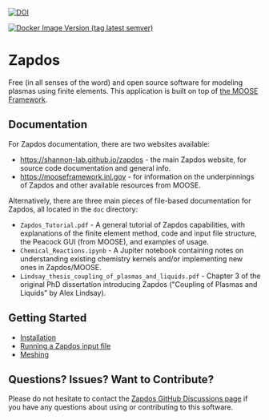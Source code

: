 [![DOI](https://zenodo.org/badge/DOI/10.5281/zenodo.801834.svg)](https://doi.org/10.5281/zenodo.801834)

[![Docker Image Version (tag latest semver)](https://img.shields.io/docker/v/shannonlab/zapdos/latest?color=green&label=docker%20latest&logo=docker&logoColor=white)](https://hub.docker.com/r/shannonlab/zapdos)

# Zapdos

Free (in all senses of the word) and open source software for modeling plasmas using finite elements. This application is built on top of [the MOOSE Framework](https://mooseframework.inl.gov).

## Documentation

For Zapdos documentation, there are two websites available:

- https://shannon-lab.github.io/zapdos - the main Zapdos website, for source code documentation and general info.
- https://mooseframework.inl.gov - for information on the underpinnings of Zapdos and other available resources from MOOSE.

Alternatively, there are three main pieces of file-based documentation for Zapdos, all located in the `doc` directory:

- `Zapdos_Tutorial.pdf` - A general tutorial of Zapdos capabilities, with explanations of the finite element method, code and input file structure, the Peacock GUI (from MOOSE), and examples of usage.
- `Chemical_Reactions.ipynb` - A Jupiter notebook containing notes on understanding existing chemistry kernels and/or implementing new ones in Zapdos/MOOSE.
- `Lindsay_thesis_coupling_of_plasmas_and_liquids.pdf` - Chapter 3 of the original PhD dissertation introducing Zapdos ("Coupling of Plasmas and Liquids" by Alex Lindsay).

## Getting Started

- [Installation](https://shannon-lab.github.io/zapdos/getting_started/installation.html)
- [Running a Zapdos input file](https://shannon-lab.github.io/zapdos/getting_started/using_zapdos.html)
- [Meshing](https://shannon-lab.github.io/zapdos/getting_started/zapdos_meshing.html)

## Questions? Issues? Want to Contribute?

Please do not hesitate to contact the [Zapdos GitHub Discussions page](https://github.com/shannon-lab/zapdos/discussions) if you have any questions about using or contributing to this software.
